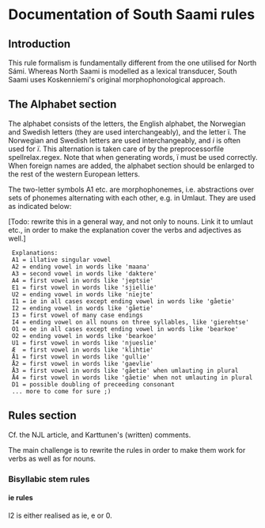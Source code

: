Documentation of South Saami rules
==================================

Introduction
------------

This rule formalism is fundamentally different from the one utilised for
North Sámi. Whereas North Saami is modelled as a lexical transducer,
South Saami uses Koskenniemi's original morphophonological approach.

The Alphabet section
--------------------

The alphabet consists of the letters, the English alphabet, the
Norwegian and Swedish letters (they are used interchangeably), and the
letter ï. The Norwegian and Swedish letters are used interchangeably,
and *i* is often used for *ï*. This alternation is taken care of by the
preprocessorfile spellrelax.regex. Note that when generating words, ï
must be used correctly. When foreign names are added, the alphabet
section should be enlarged to the rest of the western European letters.

The two-letter symbols A1 etc. are morphophonemes, i.e. abstractions
over sets of phonemes alternating with each other, e.g. in Umlaut. They
are used as indicated below:

\[Todo: rewrite this in a general way, and not only to nouns. Link it to
umlaut etc., in order to make the explanation cover the verbs and
adjectives as well.\]

     Explanations:
     A1 = illative singular vowel
     A2 = ending vowel in words like 'maana'
     A3 = second vowel in words like 'daktere'
     A4 = first vowel in words like 'jeptsie'
     E1 = first vowel in words like 'sjiellie'
     U2 = ending vowel in words like 'nïejte'
     I1 = ie in all cases except ending vowel in words like 'gåetie'
     I2 = ending vowel in words like 'gåetie'
     I3 = first vowel of many case endings
     I4 = ending vowel on all nouns on three syllables, like 'gierehtse'
     O1 = oe in all cases except ending vowel in words like 'bearkoe'
     O2 = ending vowel in words like 'bearkoe'
     U1 = first vowel in words like 'njueslie'
     Æ  = first vowel in words like 'klihtie'
     Å1 = first vowel in words like 'gullie'
     Å2 = first vowel in words like 'gaevlie'
     Å3 = first vowel in words like 'gåetie' when umlauting in plural
     Å4 = first vowel in words like 'gåetie' when not umlauting in plural
     D1 = possible doubling of preceeding consonant
     ... more to come for sure ;)

Rules section
-------------

Cf. the NJL article, and Karttunen's (written) comments.

The main challenge is to rewrite the rules in order to make them work
for verbs as well as for nouns.

### Bisyllabic stem rules

#### ie rules

I2 is either realised as ie, e or 0.
